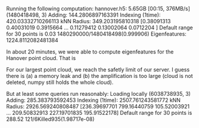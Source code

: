 Running the following computation:
hannover.h5: 5.65GB [00:15, 376MB/s]                                          
(1480418498, 3)
Adding: 144.2806897163391
Indexing (1time): 420.03332710266113
kNN Radius: 349.203195810318
[0.38091313 0.40031019 0.3915664  ... 0.11279412 0.13002064 0.0712204 ]
Default range for 30 points is 0.03
1480290000/1480418498(0.999906)
Eigenfeatures: 1224.8112082481384

In about 20 minutes, we were able to compute eigenfeatures for the Hanover point cloud. That is

For our largest point cloud, we reach the safetly limit of our server. I guess there is (a) a memory leak
and (b) the amplification is too large (cloud is not deleted, numpy still holds the whole cloud).

But at least some queries run reasonably:
Loading locally
(6038738935, 3)
Adding: 285.383793592453
Indexing (1time): 2507.761243581772
kNN Radius: 2926.569240808487
[236.39697701 799.16440759 105.52003921 ... 209.50832913 227.19701835
 195.91522178]
Default range for 30 points is 288.52
121/6Killed935(1.98717e-08)
